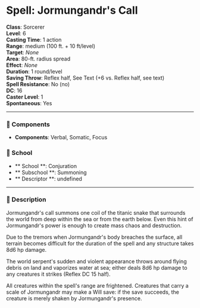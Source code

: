 
# Spell: Jormungandr's Call
**Class**: Sorcerer  
**Level**: 6  
**Casting Time**: 1 action  
**Range**: medium (100 ft. + 10 ft/level)  
**Target**: _None_  
**Area**: 80-ft. radius spread  
**Effect**: _None_  
**Duration**: 1 round/level  
**Saving Throw**: Reflex half, See Text (+6 vs. Reflex half, see text)  
**Spell Resistance**: No (no)  
**DC**: 16  
**Caster Level**: 1  
**Spontaneous**: Yes

---

### 🔮 Components
- **Components**: Verbal, Somatic, Focus

### 🏫 School
- ** School **: Conjuration
- ** Subschool **: Summoning
- ** Descriptor **: undefined
---

### 📜 Description
Jormungandr's call summons one coil of the titanic snake that surrounds the world from deep within the sea or from the earth below. Even this hint of Jormungandr's power is enough to create mass chaos and destruction.

Due to the tremors when Jormungandr's body breaches the surface, all terrain becomes difficult for the duration of the spell and any structure takes 8d6 hp damage.

The world serpent's sudden and violent appearance throws around flying debris on land and vaporizes water at sea; either deals 8d6 hp damage to any creatures it strikes (Reflex DC 15 half).

All creatures within the spell's range are frightened. Creatures that carry a scale of Jormungandr may make a Will save: if the save succeeds, the creature is merely shaken by Jormungandr's presence.
